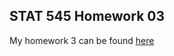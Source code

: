 ## STAT 545 Homework 03

My homework 3 can be found [here](https://github.com/KateJohnson/STAT545-hw-Johnson-Kate/blob/master/hw03/Gapminder_exploration_cont.md)
